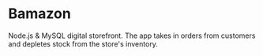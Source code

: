 # Bamazon
Node.js &amp; MySQL digital storefront.  The app takes in orders from customers and depletes stock from the store's inventory.
